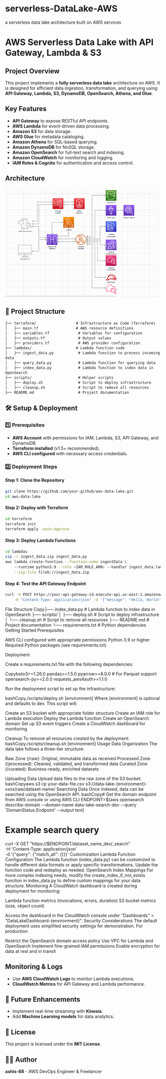 # serverless-DataLake-AWS
a serverless data lake architecture built on AWS services











# AWS Serverless Data Lake with API Gateway, Lambda & S3

##  Project Overview
This project implements a **fully serverless data lake** architecture on AWS. It is designed for efficient data ingestion, transformation, and querying using **API Gateway, Lambda, S3, DynamoDB, OpenSearch, Athena, and Glue**.

##  Key Features
- **API Gateway** to expose RESTful API endpoints.
- **AWS Lambda** for event-driven data processing.
- **Amazon S3** for data storage.
- **AWS Glue** for metadata cataloging.
- **Amazon Athena** for SQL-based querying.
- **Amazon DynamoDB** for NoSQL storage.
- **Amazon OpenSearch** for full-text search and indexing.
- **Amazon CloudWatch** for monitoring and logging.
- **IAM Roles & Cognito** for authentication and access control.

##  Architecture

![Architecture Diagram](./architecture.png)

## 📂 Project Structure
```plaintext
├── terraform/                  # Infrastructure as Code (Terraform)
│   ├── main.tf                 # AWS resource definitions
│   ├── variables.tf             # Variables for configuration
│   ├── outputs.tf               # Output values
│   ├── providers.tf             # AWS provider configuration
├── lambdas/                    # Lambda function code
│   ├── ingest_data.py           # Lambda function to process incoming data
│   ├── query_data.py            # Lambda function for querying data
│   ├── index_data.py            # Lambda function to index data in OpenSearch
├── scripts/                     # Helper scripts
│   ├── deploy.sh                # Script to deploy infrastructure
│   ├── cleanup.sh               # Script to remove all resources
├── README.md                    # Project documentation
```

## 🛠️ Setup & Deployment
### 1️⃣ Prerequisites
- **AWS Account** with permissions for IAM, Lambda, S3, API Gateway, and DynamoDB.
- **Terraform installed** (v1.5+ recommended).
- **AWS CLI configured** with necessary access credentials.

### 2️⃣ Deployment Steps
#### **Step 1: Clone the Repository**
```bash
git clone https://github.com/your-github/aws-data-lake.git
cd aws-data-lake
```

#### **Step 2: Deploy with Terraform**
```bash
cd terraform
terraform init
terraform apply -auto-approve
```

#### **Step 3: Deploy Lambda Functions**
```bash
cd lambdas
zip -r ingest_data.zip ingest_data.py
aws lambda create-function --function-name ingestData \  
    --runtime python3.9 --role <IAM_ROLE_ARN> --handler ingest_data.lambda_handler \
    --zip-file fileb://ingest_data.zip
```

#### **Step 4: Test the API Gateway Endpoint**
```bash
curl -X POST https://your-api-gateway-id.execute-api.us-east-1.amazonaws.com/prod/ingest \
    -H "Content-Type: application/json" -d '{"message": "Hello, World!"}'
```
File Structure
Copy├── index_data.py       # Lambda function to index data in OpenSearch
├── scripts/
│   ├── deploy.sh       # Script to deploy infrastructure
│   └── cleanup.sh      # Script to remove all resources
├── README.md           # Project documentation
└── requirements.txt    # Python dependencies
Getting Started
Prerequisites

AWS CLI configured with appropriate permissions
Python 3.9 or higher
Required Python packages (see requirements.txt)

Deployment

Create a requirements.txt file with the following dependencies:

Copyboto3>=1.26.0
pandas>=1.5.0
pyarrow>=8.0.0  # For Parquet support
opensearch-py>=2.0.0
requests_aws4auth>=1.1.0

Run the deployment script to set up the infrastructure:

bashCopy./scripts/deploy.sh [environment]
Where [environment] is optional and defaults to dev.
This script will:

Create an S3 bucket with appropriate folder structure
Create an IAM role for Lambda execution
Deploy the Lambda function
Create an OpenSearch domain
Set up S3 event triggers
Create a CloudWatch dashboard for monitoring

Cleanup
To remove all resources created by the deployment:
bashCopy./scripts/cleanup.sh [environment]
Usage
Data Organization
The data lake follows a three-tier structure:

Raw Zone (/raw): Original, immutable data as received
Processed Zone (/processed): Cleaned, validated, and transformed data
Curated Zone (/curated): Business-ready, enriched datasets

Uploading Data
Upload data files to the raw zone of the S3 bucket:
bashCopyaws s3 cp your-data-file.csv s3://data-lake-{environment}-xxxx/raw/dataset-name/
Searching Data
Once indexed, data can be searched using the OpenSearch API:
bashCopy# Get the domain endpoint from AWS console or using AWS CLI
ENDPOINT=$(aws opensearch describe-domain --domain-name data-lake-search-dev --query 'DomainStatus.Endpoint' --output text)

# Example search query
curl -X GET "https://$ENDPOINT/dataset_name_dev/_search" \
  -H 'Content-Type: application/json' \
  -d '{"query": {"match_all": {}}}'
Customization
Lambda Function Configuration
The Lambda function (index_data.py) can be customized to handle different data formats or apply specific transformations. Update the function code and redeploy as needed.
OpenSearch Index Mappings
For more complex indexing needs, modify the create_index_if_not_exists function in index_data.py to define custom mappings for your data structure.
Monitoring
A CloudWatch dashboard is created during deployment for monitoring:

Lambda function metrics (invocations, errors, duration)
S3 bucket metrics (size, object count)

Access the dashboard in the CloudWatch console under "Dashboards" > "DataLakeDashboard-{environment}".
Security Considerations
The default deployment uses simplified security settings for demonstration. For production:

Restrict the OpenSearch domain access policy
Use VPC for Lambda and OpenSearch
Implement fine-grained IAM permissions
Enable encryption for data at rest and in transit




##  Monitoring & Logs
- Use **AWS CloudWatch Logs** to monitor Lambda executions.
- **CloudWatch Metrics** for API Gateway and Lambda performance.

## 📌 Future Enhancements
- Implement real-time streaming with **Kinesis**.
- Add **Machine Learning models** for data analytics.

## 📜 License
This project is licensed under the **MIT License**.

## 👨‍💻 Author
**ashis-88** - AWS DevOps Engineer & Freelancer

